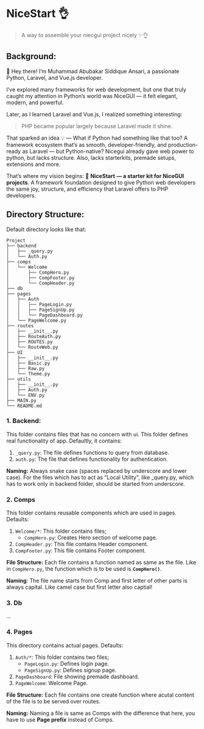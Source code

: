 # NiceStart 👌
> A way to assemble your niecgui project nicely ✨👌

## Background:
👋 Hey there! I’m Muhammad Abubakar Siddique Ansari, a passionate Python, Laravel, and Vue.js developer.

I’ve explored many frameworks for web development, but one that truly caught my attention in Python’s world was NiceGUI — it felt elegant, modern, and powerful.

Later, as I learned Laravel and Vue.js, I realized something interesting:

> PHP became popular largely because Laravel made it shine.

That sparked an idea 💡 —
What if Python had something like that too? A framework ecosystem that’s as smooth, developer-friendly, and production-ready as Laravel — but Python-native? Nicegui already gave web power to python, but lacks structure. Also, lacks starterkits, premade setups, extensions and more.

That’s where my vision begins:
🚀 **NiceStart** **— a starter kit for NiceGUI projects**.
A framework foundation designed to give Python web developers the same joy, structure, and efficiency that Laravel offers to PHP developers.

## Directory Structure:
Default directory looks like that:
```
Project
├── backend
│   ├── _query.py
│   └── Auth.py
├── comps
│   └── Welcome
│       ├── CompHero.py
│       ├── CompFooter.py
│       └── CompHeader.py
├── db
├── pages
│   ├── Auth
│   │   ├── PageLogin.py
│   │   ├── PageSignUp.py
│   │   └── PageDashboard.py
│   └── PageWelcome.py
├── routes
│   ├── __init__.py
│   ├── RouteAuth.py
│   ├── ROUTES.py
│   └── RouteWeb.py
├── UI
│   ├── __init__.py
│   ├── Basic.py
│   ├── Raw.py
│   └── Theme.py
├── utils
│   ├── __init__.py
│   ├── Auth.py
│   └── ENV.py
├── MAIN.py
└── README.md
```

### 1. Backend: 
This folder contains files that has no concern with ui. This folder defines real functionality of app. Defaultly, it contains:

1. `_query.py`: The file defines functions to query from database.
2. `auth.py`: The file that defines functionality for authentication.

**Naming:** Always snake case (spaces replaced by underscore and lower case). For the files which has to act as "Local Utility", like _query.py, which has to work only in backend folder, should be started from underscore.

### 2. Comps
This folder contains reusable components which are used in pages. Defaults:

1. `Welcome/*`: This folder contains files;
    - `CompHero.py`: Creates Hero section of welcome page.
2. `CompHeader.py`: This file contains Header component.
3. `CompFooter.py`: This file contains Footer component.

**File Structure:** Each file contains a function named as same as the file. Like in `CompHero.py`, the function which is to be used is **`CompHero()`**. 

**Naming**: The file name starts from Comp and first letter of other parts is always capital. Like camel case but first letter also captial!

### 3. Db
...

### 4. Pages
This directory contains actual pages. Defaults:

1. `Auth/*`: This folder contains two files;
    - `PageLogin.py`: Defines login page.
    - `PageSignUp.py`: Defines signup page.
2. `PageDashboard`: File showing premade dashboard.
3. `PageWelcome`: Welcome Page.

**File Structure:** Each file contains one create function where acutal content of the file is to be served over routes.

**Naming:** Naming a file is same as Comps with the difference that here, you have to use **Page prefix** instead of Comps. 